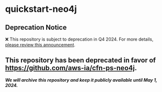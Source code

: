 # quickstart-neo4j 
## Deprecation Notice

:x: This repository is subject to deprecation in Q4 2024. For more details, [please review this announcement](https://github.com/aws-ia/.announcements/issues/1). 

## This repository has been deprecated in favor of https://github.com/aws-ia/cfn-ps-neo4j. 
***We will archive this repository and keep it publicly available until May 1, 2024.***
